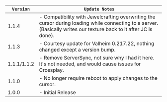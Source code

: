 | `Version`   | `Update Notes`                                                                                                                                                     |
|-------------|--------------------------------------------------------------------------------------------------------------------------------------------------------------------|
| 1.1.4       | - Compatibility with Jewelcrafting overwriting the cursor during loading while connecting to a server. (Basically writes our texture back to it after JC is done). |
| 1.1.3       | - Courtesy update for Valheim 0.217.22, nothing changed except a version bump.                                                                                     |
| 1.1.1/1.1.2 | - Remove ServerSync, not sure why I had it here. It's not needed, and would cause issues for Crossplay.                                                            |
| 1.1.0       | - No longer require reboot to apply changes to the cursor.                                                                                                         |
| 1.0.0       | - Initial Release                                                                                                                                                  |